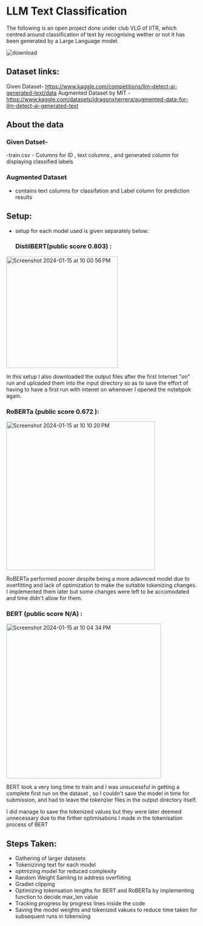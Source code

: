 # LLM Text Classification 

The following is an open project done under club VLG of IITR, which centred around classification of text by recognising wether or not it has been generated by a Large Language model.

![download](https://github.com/Swadesh06/LLM-AI-Genrated-Text-Classification/assets/129365476/d2ed9f91-bce7-4e30-bae8-90d566ffad5a)

## Dataset links:
Given Dataset- https://www.kaggle.com/competitions/llm-detect-ai-generated-text/data
Augmented Dataset by MIT - https://www.kaggle.com/datasets/jdragonxherrera/augmented-data-for-llm-detect-ai-generated-text


## About the data
### Given Datset-
-train.csv - Columns for ID , text columns , and generated column for displaying classified labels

### Augmented Dataset 
- contains text columns for classifation and Label column for prediction results


## Setup:

- setup for each model used is given separately below:

  ### DistilBERT(public score 0.803) :
  
<img width="294" alt="Screenshot 2024-01-15 at 10 00 56 PM" src="https://github.com/Swadesh06/LLM-AI-Genrated-Text-Classification/assets/129365476/17bc2e7f-6a64-48fd-9220-3383c62e517b">

In this setup I also downloaded the output files after the first Internet "on" run and uploaded them into the input directory so as to save the effort of having to have a first run with intenet on whenever I opened the notebpok again.


 ### RoBERTa (public score 0.672 ):
 
<img width="392" alt="Screenshot 2024-01-15 at 10 10 20 PM" src="https://github.com/Swadesh06/LLM-AI-Genrated-Text-Classification/assets/129365476/be025669-4a2c-48a2-bf24-ed7c42a69f80">

RoBERTa performed poorer despite being a more adavnced model due to overfitting and lack of optimization to make the suitable tokenizing changes. I implemented them later but some changes were left to be accomodated and time didn't allow for them.

### BERT (public score N/A) :

<img width="408" alt="Screenshot 2024-01-15 at 10 04 34 PM" src="https://github.com/Swadesh06/LLM-AI-Genrated-Text-Classification/assets/129365476/5576d19f-0469-4718-bbe4-329841930082">

BERT took a very long time to train and I was unsucessful in getting a complete first run on the dataset , so I couldn't save the model in time for submission, and had to leave the tokenzier files in the output directory itself.

I did manage to save the tokenized values but they were later deemed unnecessary due to the firther optimisations I made in the tokenisation process of BERT

## Steps Taken:

- Gathering of larger datasets
- Tokenizinng text for each model
- optmizing model for reduced complexity
- Random Weight Samling to address overfiiting
- Gradiet clipping
- Optimizing tokensation lengths for BERT and RoBERTa by implementing function to decide max_len value
- Tracking progress by progress lines inside the code
- Saving the model weights and tokenized vakues to reduce time taken for subsequent runs in tokensiing



